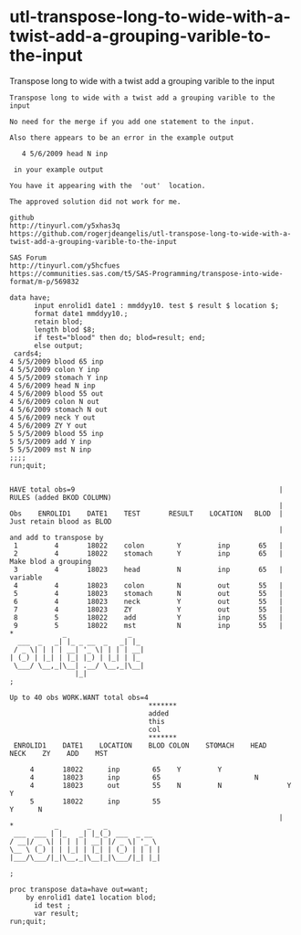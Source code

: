 # utl-transpose-long-to-wide-with-a-twist-add-a-grouping-varible-to-the-input
Transpose long to wide with a twist add a grouping varible to the input 

    Transpose long to wide with a twist add a grouping varible to the input                                                  
                                                                                                                             
    No need for the merge if you add one statement to the input.                                                             
                                                                                                                             
    Also there appears to be an error in the example output                                                                  
                                                                                                                             
       4 5/6/2009 head N inp                                                                                                 
                                                                                                                             
     in your example output                                                                                                  
                                                                                                                             
    You have it appearing with the  'out'  location.                                                                         
                                                                                                                             
    The approved solution did not work for me.                                                                               
                                                                                                                             
    github                                                                                                                   
    http://tinyurl.com/y5xhas3q                                                                                              
    https://github.com/rogerjdeangelis/utl-transpose-long-to-wide-with-a-twist-add-a-grouping-varible-to-the-input           
                                                                                                                             
    SAS Forum                                                                                                                
    http://tinyurl.com/y5hcfues                                                                                              
    https://communities.sas.com/t5/SAS-Programming/transpose-into-wide-format/m-p/569832                                     
                                                                                                                             
    data have;                                                                                                               
          input enrolid1 date1 : mmddyy10. test $ result $ location $;                                                       
          format date1 mmddyy10.;                                                                                            
          retain blod;                                                                                                       
          length blod $8;                                                                                                    
          if test="blood" then do; blod=result; end;                                                                         
          else output;                                                                                                       
     cards4;                                                                                                                 
    4 5/5/2009 blood 65 inp                                                                                                  
    4 5/5/2009 colon Y inp                                                                                                   
    4 5/5/2009 stomach Y inp                                                                                                 
    4 5/6/2009 head N inp                                                                                                    
    4 5/6/2009 blood 55 out                                                                                                  
    4 5/6/2009 colon N out                                                                                                   
    4 5/6/2009 stomach N out                                                                                                 
    4 5/6/2009 neck Y out                                                                                                    
    4 5/6/2009 ZY Y out                                                                                                      
    5 5/5/2009 blood 55 inp                                                                                                  
    5 5/5/2009 add Y inp                                                                                                     
    5 5/5/2009 mst N inp                                                                                                     
    ;;;;                                                                                                                     
    run;quit;                                                                                                                
                                                                                                                             
                                                                                                                             
    HAVE total obs=9                                                  | RULES (added BKOD COLUMN)                            
                                                                      |                                                      
    Obs    ENROLID1    DATE1    TEST       RESULT    LOCATION   BLOD  | Just retain blood as BLOD                            
                                                                      | and add to transpose by                              
     1         4       18022    colon        Y         inp       65   |                                                      
     2         4       18022    stomach      Y         inp       65   | Make blod a grouping                                 
     3         4       18023    head         N         inp       65   | variable                                             
     4         4       18023    colon        N         out       55   |                                                      
     5         4       18023    stomach      N         out       55   |                                                      
     6         4       18023    neck         Y         out       55   |                                                      
     7         4       18023    ZY           Y         out       55   |                                                      
     8         5       18022    add          Y         inp       55   |                                                      
     9         5       18022    mst          N         inp       55   |                                                      
    *            _               _                                                                                           
      ___  _   _| |_ _ __  _   _| |_                                                                                         
     / _ \| | | | __| '_ \| | | | __|                                                                                        
    | (_) | |_| | |_| |_) | |_| | |_                                                                                         
     \___/ \__,_|\__| .__/ \__,_|\__|                                                                                        
                    |_|                                                                                                      
    ;                                                                                                                        
                                                                                                                             
    Up to 40 obs WORK.WANT total obs=4                                                                                       
                                      *******                                                                                
                                      added                                                                                  
                                      this                                                                                   
                                      col                                                                                    
                                      *******                                                                                
     ENROLID1    DATE1    LOCATION    BLOD COLON    STOMACH    HEAD    NECK    ZY    ADD    MST                              
                                                                                                                             
         4       18022      inp        65    Y         Y                                                                     
         4       18023      inp        65                       N                                                            
         4       18023      out        55    N         N                Y      Y                                             
         5       18022      inp        55                                             Y      N                               
                                                                      |                                                      
    *          _       _   _                                                                                                 
     ___  ___ | |_   _| |_(_) ___  _ __                                                                                      
    / __|/ _ \| | | | | __| |/ _ \| '_ \                                                                                     
    \__ \ (_) | | |_| | |_| | (_) | | | |                                                                                    
    |___/\___/|_|\__,_|\__|_|\___/|_| |_|                                                                                    
                                                                                                                             
    ;                                                                                                                        
                                                                                                                             
    proc transpose data=have out=want;                                                                                       
        by enrolid1 date1 location blod;                                                                                     
          id test ;                                                                                                          
          var result;                                                                                                        
    run;quit;                                                                                                                
                                                                                                                             
                                                                                                                             
